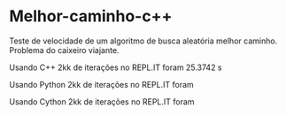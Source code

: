 # Melhor-caminho-c++

Teste de velocidade de um algoritmo de busca aleatória melhor caminho.
Problema do caixeiro viajante.

Usando C++ 2kk de iterações no REPL.IT foram 25.3742 s

Usando Python 2kk de iterações no REPL.IT foram 

Usando Cython 2kk de iterações no REPL.IT foram 
